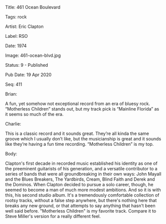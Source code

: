 Title:  461 Ocean Boulevard

Tags:   rock

Artist: Eric Clapton

Label:  RSO

Date:   1974

Image:  461-ocean-blvd.jpg

Status: 9 - Published

Pub Date: 19 Apr 2020

Seq:    411

Brian: 

A fun, yet somehow not exceptional record from an era of bluesy rock. “Motherless Children” stands out, but my track pick is “Mainline Florida” as it seems so much of the era. 

Charlie: 

This is a classic record and it sounds great. They’re all kinda the same groove which I usually don’t like, but the musicianship is great and it sounds like they’re having a fun time recording. “Motherless Children” is my top.

Body: 

Clapton's first decade in recorded music established his identity as one of the preeminent guitarists of his generation, and a versatile contributor to a series of bands that were all groundbreaking in their own ways: John Mayall and the Blues Breakers, The Yardbirds, Cream, Blind Faith and Derek and the Dominos. When Clapton decided to pursue a solo career, though, he seemed to become a man of much more modest ambitions. And so it is with this, his second studio album. It's a tremendously comfortable collection of rootsy tracks, without a false step anywhere, but there's nothing here that breaks any new ground, or that attempts to say anything that hasn't been well said before. "Motherless Children" is my favorite track. Compare it to Steve Miller's version for a really different feel. 

